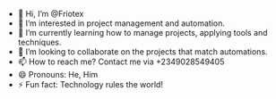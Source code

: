 - 👋 Hi, I’m @Friotex
- 👀 I’m interested in project management and automation.
- 🌱 I’m currently learning how to manage projects, applying tools and techniques.
- 💞️ I’m looking to collaborate on the projects that match automations. 
- 📫 How to reach me? Contact me via +2349028549405
- 😄 Pronouns: He, Him
- ⚡ Fun fact: Technology rules the world! 

<!---
Friotex/Friotex is a ✨ special ✨ repository because its `README.md` (this file) appears on your GitHub profile.
You can click the Preview link to take a look at your changes.
--->
